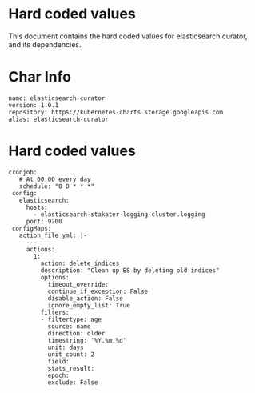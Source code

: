 # Hard coded values

This document contains the hard coded values for elasticsearch curator, and its dependencies. 

# Char Info
```
name: elasticsearch-curator
version: 1.0.1
repository: https://kubernetes-charts.storage.googleapis.com
alias: elasticsearch-curator
```

# Hard coded values
```
cronjob:
   # At 00:00 every day
   schedule: "0 0 * * *"
 config:
   elasticsearch:
     hosts:
       - elasticsearch-stakater-logging-cluster.logging
     port: 9200
 configMaps:
   action_file_yml: |-
     ---
     actions:
       1:
         action: delete_indices
         description: "Clean up ES by deleting old indices"
         options:
           timeout_override:
           continue_if_exception: False
           disable_action: False
           ignore_empty_list: True
         filters:
         - filtertype: age
           source: name
           direction: older
           timestring: '%Y.%m.%d'
           unit: days
           unit_count: 2
           field:
           stats_result:
           epoch:
           exclude: False
```